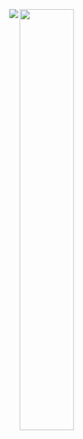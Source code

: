 <img align="left" src="https://github-readme-stats.vercel.app/api?username=emestry&show_icons=true&theme=dark" />

<img align="left" width="44%" src="https://github-readme-stats.vercel.app/api/top-langs/?username=emestry&layout=compact&theme=dark" />
